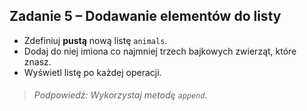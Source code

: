## Zadanie 5 &ndash; Dodawanie elementów do listy

* Zdefiniuj **pustą** nową listę `animals`.
* Dodaj do niej imiona co najmniej trzech bajkowych zwierząt, które znasz.
* Wyświetl listę po każdej operacji.

> ###### Podpowiedź: Wykorzystaj metodę `append`.